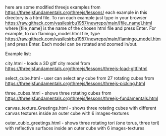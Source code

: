 here are some modified threejs examples from https://threejsfundamentals.org/threejs/lessons/ each example in this directory is a html file. To run each example just type in your browser https://raw.githack.com/vasilesirbu1957/newrepo/main/[file_name].html where [file_name] is the name of the chosen html file and press Enter. For example, to run flamingo_model.html file, type https://raw.githack.com/vasilesirbu1957/newrepo/main/flamingo_model.html and press Enter. Each model can be rotated and zoomed in/out.

Example list:

city.html - loads a 3D gltf city model from https://threejsfundamentals.org/threejs/lessons/threejs-load-gltf.html

select_cube.html - user can select any cube from 27 rotating cubes from https://threejsfundamentals.org/threejs/lessons/threejs-picking.html

three_cubes.html - shows three rotating cubes from https://threejsfundamentals.org/threejs/lessons/threejs-fundamentals.html

canvas_texture_Greetings.html - shows three rotating cubes with different canvas textures inside an outer cube with 6 images-textures

outer_cubic_greetings.html - shows three rotating tori (one torus, three tori) with reflective surfaces inside an outer cube with 6 images-textures
